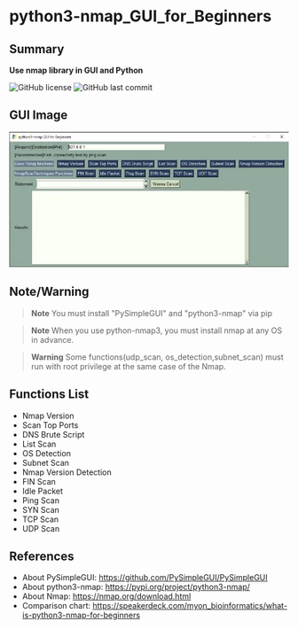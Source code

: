 # python3-nmap_GUI_for_Beginners
## Summary
__Use nmap library in GUI and Python__

![GitHub license](https://img.shields.io/github/license/myon-bioinformatics/python3nmap_GUI_for_Beginners)
![GitHub last commit](https://img.shields.io/github/last-commit/myon-bioinformatics/python3nmap_GUI_for_Beginners)

## GUI Image
![GUI_IMAGE](GUI_IMAGE.webp)

## Note/Warning
> __Note__ You must install "PySimpleGUI" and "python3-nmap" via pip  

> **Note** When you use python-nmap3, you must install nmap at any OS in advance.  

> **Warning** Some functions(udp_scan, os_detection,subnet_scan) must run with root privilege at the same case of the Nmap.

## Functions List
- Nmap Version
- Scan Top Ports
- DNS Brute Script
- List Scan
- OS Detection
- Subnet Scan
- Nmap Version Detection
- FIN Scan
- Idle Packet
- Ping Scan
- SYN Scan
- TCP Scan
- UDP Scan

## References
- About PySimpleGUI: https://github.com/PySimpleGUI/PySimpleGUI  
- About python3-nmap: https://pypi.org/project/python3-nmap/  
- About Nmap: https://nmap.org/download.html  
- Comparison chart: https://speakerdeck.com/myon_bioinformatics/what-is-python3-nmap-for-beginners
